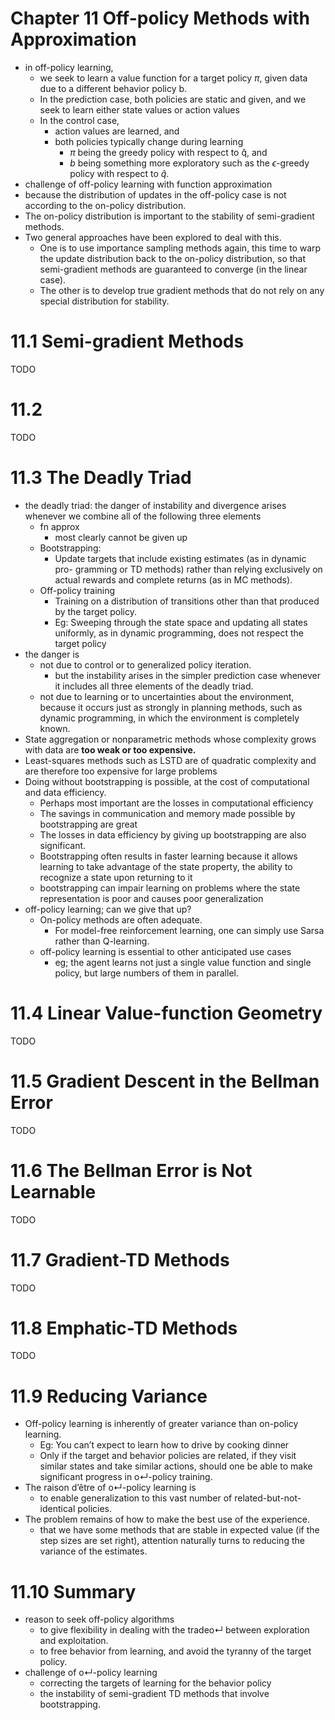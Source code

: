 # Chapter 11 Off-policy Methods with Approximation

* in off-policy learning,
  * we seek to learn a value function for a target policy $\pi$,
    given data due to a different behavior policy b.
  * In the prediction case, both policies are static and given, and
    we seek to learn either state values or action values
  * In the control case,
    * action values are learned, and
    * both policies typically change during learning
      * $\pi$ being the greedy policy with respect to q̂, and
      * $b$ being something more exploratory
        such as the $\epsilon$-greedy policy with respect to $\hat{q}$.
*  challenge of off-policy learning with function approximation
  * because the distribution of updates in the off-policy case is
    not according to the on-policy distribution.
  * The on-policy distribution is important to
    the stability of semi-gradient methods.
  * Two general approaches have been explored to deal with this.
    * One is to use importance sampling methods again, this time to warp the
      update distribution back to the on-policy distribution, so that semi-gradient methods
      are guaranteed to converge (in the linear case).
    * The other is to develop true gradient
      methods that do not rely on any special distribution for stability.

# 11.1 Semi-gradient Methods
TODO

# 11.2
TODO

# 11.3 The Deadly Triad
* the deadly triad:
  the danger of instability and
  divergence arises whenever we combine all of the following three elements
  * fn approx
    * most clearly cannot be given up
  * Bootstrapping:
    * Update targets that include existing estimates (as in dynamic pro-
      gramming or TD methods) rather than relying exclusively on actual rewards and
      complete returns (as in MC methods).
  * Off-policy training
    * Training on a distribution of transitions other than that produced by the target policy.
    * Eg: Sweeping through the state space and updating all states
      uniformly, as in dynamic programming, does not respect the target policy
* the danger is
  * not due to control or to generalized policy iteration.
    * but the instability arises in the simpler prediction
      case whenever it includes all three elements of the deadly triad.
  * not due to learning or to uncertainties about the environment, because
    it occurs just as strongly in planning methods, such as dynamic programming,
    in which the environment is completely known.
* State aggregation or nonparametric methods whose complexity grows with data are
  **too weak or too expensive.**
* Least-squares methods such as LSTD are of quadratic complexity and are therefore too
  expensive for large problems
* Doing without bootstrapping is possible, at the cost of computational and data efficiency.
  * Perhaps most important are the losses in computational efficiency
  * The savings in communication and memory made possible by bootstrapping are great
  * The losses in data efficiency by giving up bootstrapping are also significant.
  * Bootstrapping often results in faster learning
    because it allows learning to take advantage of the state property, the ability to recognize
    a state upon returning to it
  * bootstrapping can impair learning on
    problems where the state representation is poor and causes poor generalization
* off-policy learning; can we give that up?
  * On-policy methods are often adequate.
    * For model-free reinforcement learning, one can simply use Sarsa rather than Q-learning.
  * off-policy learning is essential to other anticipated use cases
    * eg; the agent learns not just a single value function and single policy,
      but large numbers of them in parallel.

# 11.4 Linear Value-function Geometry
TODO

# 11.5 Gradient Descent in the Bellman Error
TODO

# 11.6 The Bellman Error is Not Learnable
TODO

# 11.7 Gradient-TD Methods
TODO

# 11.8 Emphatic-TD Methods
TODO

# 11.9 Reducing Variance
* Off-policy learning is inherently of greater variance than on-policy learning.
  * Eg:  You can’t expect to learn how to drive by cooking dinner
  * Only if the target and behavior policies are related,
    if they visit similar states and take similar actions, should
    one be able to make significant progress in o↵-policy training.
* The raison d’être of o↵-policy learning is
  * to enable generalization to this vast number of related-but-not-identical policies.
* The problem remains of how to make the best use of the experience.
  * that we have some methods that are stable in expected value
    (if the step sizes are set right), attention naturally turns to reducing the variance of the estimates.

# 11.10 Summary
* reason to seek off-policy algorithms
  * to give flexibility in dealing with the tradeo↵ between exploration and exploitation.
  * to free behavior from learning, and avoid the tyranny of the target policy.
* challenge of o↵-policy learning
  * correcting the targets of learning for the behavior policy
  * the instability of semi-gradient TD methods that involve bootstrapping.
